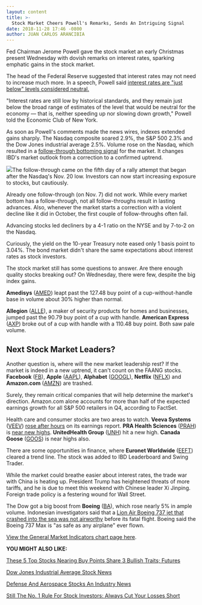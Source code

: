 ```yaml
---
layout: content
title: >-
  Stock Market Cheers Powell's Remarks, Sends An Intriguing Signal
date: 2018-11-28 17:46 -0800
author: JUAN CARLOS ARANCIBIA
---
```






Fed Chairman Jerome Powell gave the stock market an early Christmas present Wednesday with dovish remarks on interest rates, sparking emphatic gains in the stock market.




The head of the Federal Reserve suggested that interest rates may not need to increase much more. In a speech, Powell said [interest rates are "just below" levels considered neutral.](https://www.investors.com/news/economy/fed-chairman-jerome-powell-fed-rates-neutral-dow-jones/)


"Interest rates are still low by historical standards, and they remain just below the broad range of estimates of the level that would be neutral for the economy — that is, neither speeding up nor slowing down growth," Powell told the Economic Club of New York.


As soon as Powell's comments made the news wires, indexes extended gains sharply. The Nasdaq composite soared 2.9%, the S&P 500 2.3% and the Dow Jones industrial average 2.5%. Volume rose on the Nasdaq, which resulted in a [follow-through bottoming signal](https://www.investors.com/how-to-invest/investors-corner/how-to-find-next-stock-market-bottom/) for the market. It changes IBD's market outlook from a correction to a confirmed uptrend.


![](https://www.investors.com/wp-content/uploads/2018/11/MP112818-225x300.jpg)The follow-through came on the fifth day of a rally attempt that began after the Nasdaq's Nov. 20 low. Investors can now start increasing exposure to stocks, but cautiously.


Already one follow-through (on Nov. 7) did not work. While every market bottom has a follow-through, not all follow-throughs result in lasting advances. Also, whenever the market starts a correction with a violent decline like it did in October, the first couple of follow-throughs often fail.


Advancing stocks led decliners by a 4-1 ratio on the NYSE and by 7-to-2 on the Nasdaq.


Curiously, the yield on the 10-year Treasury note eased only 1 basis point to 3.04%. The bond market didn't share the same expectations about interest rates as stock investors.


The stock market still has some questions to answer. Are there enough quality stocks breaking out? On Wednesday, there were few, despite the big index gains.


**Amedisys** ([AMED](https://research.investors.com/quote.aspx?symbol=AMED)) leapt past the 127.48 buy point of a cup-without-handle base in volume about 30% higher than normal.


**Allegion** ([ALLE](https://research.investors.com/quote.aspx?symbol=ALLE)), a maker of security products for homes and businesses, jumped past the 90.79 buy point of a cup with handle. **American Express** ([AXP](https://research.investors.com/quote.aspx?symbol=AXP)) broke out of a cup with handle with a 110.48 buy point. Both saw pale volume.


Next Stock Market Leaders?
--------------------------


Another question is, where will the new market leadership rest? If the market is indeed in a new uptrend, it can't count on the FAANG stocks. **Facebook** ([FB](https://research.investors.com/quote.aspx?symbol=FB)), **Apple** ([AAPL](https://research.investors.com/quote.aspx?symbol=AAPL)), **Alphabet** ([GOOGL](https://research.investors.com/quote.aspx?symbol=GOOGL)), **Netflix** ([NFLX](https://research.investors.com/quote.aspx?symbol=NFLX)) and **Amazon.com** ([AMZN](https://research.investors.com/quote.aspx?symbol=AMZN)) are trashed.


Surely, they remain critical companies that will help determine the market's direction. Amazon.com alone accounts for more than half of the expected earnings growth for all S&P 500 retailers in Q4, according to FactSet.


Health care and consumer stocks are two areas to watch. **Veeva Systems** ([VEEV](https://research.investors.com/quote.aspx?symbol=VEEV)) [rose after hours](https://www.investors.com/news/technology/veeva-earnings-veeva-stock-q3/) on its earnings report. **PRA Health Sciences** ([PRAH](https://research.investors.com/quote.aspx?symbol=PRAH)) is [near new highs](https://www.investors.com/research/ibd-stock-of-the-day/ibd-stock-of-the-day-pra-health-stock/). **UnitedHealth Group** ([UNH](https://research.investors.com/quote.aspx?symbol=UNH)) hit a new high. **Canada Goose** ([GOOS](https://research.investors.com/quote.aspx?symbol=GOOS)) is near highs also.


There are some opportunities in finance, where **Euronet Worldwide** ([EEFT](https://research.investors.com/quote.aspx?symbol=EEFT)) cleared a trend line. The stock was added to IBD Leaderboard and Swing Trader.


While the market could breathe easier about interest rates, the trade war with China is heating up. President Trump has heightened threats of more tariffs, and he is due to meet this weekend with Chinese leader Xi Jinping. Foreign trade policy is a festering wound for Wall Street.


The Dow got a big boost from **Boeing** ([BA](https://research.investors.com/quote.aspx?symbol=BA)), which rose nearly 5% in ample volume. Indonesian investigators said that a [Lion Air Boeing 737 jet that crashed into the sea was not airworthy](https://www.investors.com/news/lion-air-crash-boeing-737-max-safe-boeing-stock/) before its fatal flight. Boeing said the Boeing 737 Max is "as safe as any airplane" ever flown.


[View the General Market Indicators chart page here](https://www.investors.com/wp-content/uploads/2018/11/IBD2811152454GMI.pdf).


**YOU MIGHT ALSO LIKE:**


[These 5 Top Stocks Nearing Buy Points Share 3 Bullish Traits; Futures](https://www.investors.com/market-trend/stock-market-today/dow-jones-futures-microsoft-stock-berkshire-stock-cisco-stock-csx-stock/)


[Dow Jones Industrial Average Stock News](http://www.investors.com/news/dow-jones-industrial-average-and-dow-stocks-news-and-analysis)


[Defense And Aerospace Stocks An Industry News](http://www.investors.com/news/defense-and-aerospace-stocks-to-watch-and-industry-news/)


[Still The No. 1 Rule For Stock Investors: Always Cut Your Losses Short](https://www.investors.com/how-to-invest/investors-corner/still-the-no-1-rule-for-stock-investors-always-cut-your-losses-short/)




